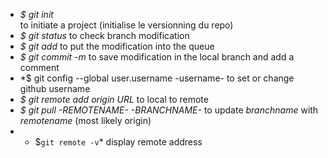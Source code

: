 - *$ git init*  
  to initiate a project (initialise le versionning du repo)
- *$ git status* 
  to check branch modification
- *$ git add* 
  to put the modification into the queue
- *$ git commit -m*
   to save modification in the local branch and add a comment
- *$ git config --global user.username -username-
  to set or change github username
- *$ git remote add origin URL* 
  to local to remote
- *$ git pull -REMOTENAME- -BRANCHNAME-*
  to update *branchname* with *remotename* (most likely origin)
- * $`git remote -v`*
  display remote address